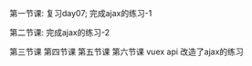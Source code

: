 第一节课:
    复习day07;
    完成ajax的练习-1

第二节课:
    完成ajax的练习-2

第三节课
第四节课
第五节课
第六节课
    vuex api
    改造了ajax的练习
